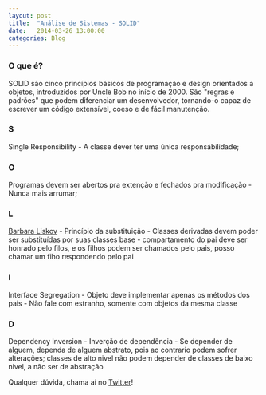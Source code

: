 ```yaml
---
layout: post
title:  "Análise de Sistemas - SOLID"
date:   2014-03-26 13:00:00
categories: Blog
---
```


<h3>O que é?</h3>
SOLID são cinco princípios básicos de programação e design orientados a objetos, introduzidos por Uncle Bob no início de 2000. São "regras e padrões" que podem diferenciar um desenvolvedor, tornando-o capaz de escrever um código extensível, coeso e de fácil manutenção.

<h3>S</h3>
Single Responsibility - A classe dever ter uma única responsábilidade;

<h3>O</h3>
Programas devem ser abertos pra extenção e fechados pra modificação - Nunca mais arrumar;

<h3>L</h3>
<a href="http://pt.wikipedia.org/wiki/Barbara_Liskov" target="blank">Barbara Liskov</a> - Princípio da substituição - Classes derivadas devem poder ser substituídas por suas classes base - compartamento do pai deve ser honrado pelo filos, e os filhos podem ser chamados pelo pais, posso chamar um fiho respondendo pelo pai

<h3>I</h3>
Interface Segregation - Objeto deve implementar apenas os métodos dos pais - Não fale com estranho, somente com objetos da mesma classe

<h3>D</h3>
Dependency Inversion - Inverção de dependência - Se depender de alguem, dependa de alguem abstrato, pois ao contrario podem sofrer alterações; classes de alto nivel não podem depender de classes de baixo nivel, a não ser de abstração


Qualquer dúvida, chama aí no <a href="https://twitter.com/FRonchii" target="blank">Twitter</a>!

